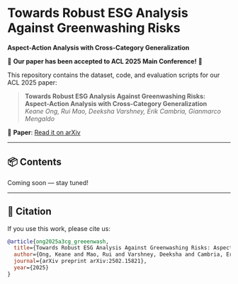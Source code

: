 # Towards Robust ESG Analysis Against Greenwashing Risks  
**Aspect-Action Analysis with Cross-Category Generalization**

📢 **Our paper has been accepted to ACL 2025 Main Conference!** 🎉

This repository contains the dataset, code, and evaluation scripts for our ACL 2025 paper:

> **Towards Robust ESG Analysis Against Greenwashing Risks: Aspect-Action Analysis with Cross-Category Generalization**  
> *Keane Ong, Rui Mao, Deeksha Varshney, Erik Cambria, Gianmarco Mengaldo*

📄 **Paper**: [Read it on arXiv](https://arxiv.org/pdf/2502.15821)

---

## 📦 Contents

Coming soon — stay tuned!

---

## 🔖 Citation

If you use this work, please cite us:

```bibtex
@article{ong2025a3cg_greeenwash,
  title={Towards Robust ESG Analysis Against Greenwashing Risks: Aspect-Action Analysis with Cross-Category Generalization},
  author={Ong, Keane and Mao, Rui and Varshney, Deeksha and Cambria, Erik and Mengaldo, Gianmarco},
  journal={arXiv preprint arXiv:2502.15821},
  year={2025}
}
